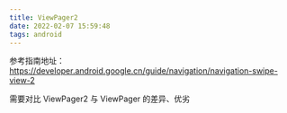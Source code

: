 ```yaml
---
title: ViewPager2
date: 2022-02-07 15:59:48
tags: android
---
```


参考指南地址：https://developer.android.google.cn/guide/navigation/navigation-swipe-view-2

需要对比 ViewPager2 与 ViewPager 的差异、优劣
